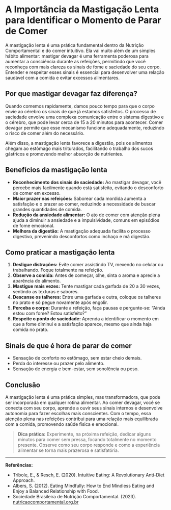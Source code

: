 # A Importância da Mastigação Lenta para Identificar o Momento de Parar de Comer

A mastigação lenta é uma prática fundamental dentro da Nutrição Comportamental e do comer intuitivo. Ela vai muito além de um simples hábito alimentar: mastigar devagar é uma ferramenta poderosa para aumentar a consciência durante as refeições, permitindo que você reconheça com mais clareza os sinais de fome e saciedade do seu corpo. Entender e respeitar esses sinais é essencial para desenvolver uma relação saudável com a comida e evitar excessos alimentares.

## Por que mastigar devagar faz diferença?

Quando comemos rapidamente, damos pouco tempo para que o corpo envie ao cérebro os sinais de que já estamos satisfeitos. O processo de saciedade envolve uma complexa comunicação entre o sistema digestivo e o cérebro, que pode levar cerca de 15 a 20 minutos para acontecer. Comer devagar permite que esse mecanismo funcione adequadamente, reduzindo o risco de comer além do necessário.

Além disso, a mastigação lenta favorece a digestão, pois os alimentos chegam ao estômago mais triturados, facilitando o trabalho dos sucos gástricos e promovendo melhor absorção de nutrientes.

## Benefícios da mastigação lenta

- **Reconhecimento dos sinais de saciedade:** Ao mastigar devagar, você percebe mais facilmente quando está satisfeito, evitando o desconforto de comer em excesso.
- **Maior prazer nas refeições:** Saborear cada mordida aumenta a satisfação e o prazer ao comer, reduzindo a necessidade de buscar grandes quantidades de comida.
- **Redução da ansiedade alimentar:** O ato de comer com atenção plena ajuda a diminuir a ansiedade e a impulsividade, comuns em episódios de fome emocional.
- **Melhora da digestão:** A mastigação adequada facilita o processo digestivo, prevenindo desconfortos como inchaço e má digestão.

## Como praticar a mastigação lenta

1. **Desligue distrações:** Evite comer assistindo TV, mexendo no celular ou trabalhando. Foque totalmente na refeição.
2. **Observe a comida:** Antes de começar, olhe, sinta o aroma e aprecie a aparência do alimento.
3. **Mastigue mais vezes:** Tente mastigar cada garfada de 20 a 30 vezes, sentindo as texturas e sabores.
4. **Descanse os talheres:** Entre uma garfada e outra, coloque os talheres no prato e só pegue novamente após engolir.
5. **Perceba o corpo:** Durante a refeição, faça pausas e pergunte-se: “Ainda estou com fome? Estou satisfeito?”
6. **Respeite o ponto de saciedade:** Aprenda a identificar o momento em que a fome diminui e a satisfação aparece, mesmo que ainda haja comida no prato.

## Sinais de que é hora de parar de comer

- Sensação de conforto no estômago, sem estar cheio demais.
- Perda do interesse ou prazer pelo alimento.
- Sensação de energia e bem-estar, sem sonolência ou peso.

## Conclusão

A mastigação lenta é uma prática simples, mas transformadora, que pode ser incorporada em qualquer rotina alimentar. Ao comer devagar, você se conecta com seu corpo, aprende a ouvir seus sinais internos e desenvolve autonomia para fazer escolhas mais conscientes. Com o tempo, essa atenção plena nas refeições contribui para uma relação mais equilibrada com a comida, promovendo saúde física e emocional.

> **Dica prática:** Experimente, na próxima refeição, dedicar alguns minutos para comer sem pressa, focando totalmente no momento presente. Observe como seu corpo responde e como a experiência alimentar se torna mais prazerosa e satisfatória.

___

**Referências:**

- Tribole, E., & Resch, E. (2020). Intuitive Eating: A Revolutionary Anti-Diet Approach.
- Albers, S. (2012). Eating Mindfully: How to End Mindless Eating and Enjoy a Balanced Relationship with Food.
- Sociedade Brasileira de Nutrição Comportamental. (2023). [nutricaocomportamental.org.br](https://nutricaocomportamental.org.br/)